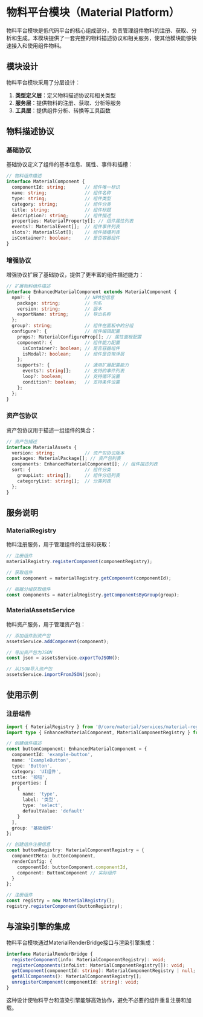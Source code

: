 # 物料平台模块（Material Platform）

物料平台模块是低代码平台的核心组成部分，负责管理组件物料的注册、获取、分析和生成。本模块提供了一套完整的物料描述协议和相关服务，使其他模块能够快速接入和使用组件物料。

## 模块设计

物料平台模块采用了分层设计：

1. **类型定义层**：定义物料描述协议和相关类型
2. **服务层**：提供物料的注册、获取、分析等服务
3. **工具层**：提供组件分析、转换等工具函数

## 物料描述协议

### 基础协议

基础协议定义了组件的基本信息、属性、事件和插槽：

```typescript
// 物料组件描述
interface MaterialComponent {
  componentId: string;       // 组件唯一标识
  name: string;              // 组件名称
  type: string;              // 组件类型
  category: string;          // 组件分类
  title: string;             // 组件标题
  description?: string;      // 组件描述
  properties: MaterialProperty[]; // 组件属性列表
  events?: MaterialEvent[];  // 组件事件列表
  slots?: MaterialSlot[];    // 组件插槽列表
  isContainer?: boolean;     // 是否容器组件
}
```

### 增强协议

增强协议扩展了基础协议，提供了更丰富的组件描述能力：

```typescript
// 扩展物料组件描述
interface EnhancedMaterialComponent extends MaterialComponent {
  npm?: {                    // NPM包信息
    package: string;         // 包名
    version: string;         // 版本
    exportName: string;      // 导出名称
  };
  group?: string;            // 组件在面板中的分组
  configure?: {              // 组件编辑配置
    props?: MaterialConfigureProp[]; // 属性面板配置
    component?: {            // 组件能力配置
      isContainer?: boolean; // 是否容器组件
      isModal?: boolean;     // 组件是否带浮层
    };
    supports?: {             // 通用扩展配置能力
      events?: string[];     // 支持的事件列表
      loop?: boolean;        // 支持循环设置
      condition?: boolean;   // 支持条件设置
    };
  };
}
```

### 资产包协议

资产包协议用于描述一组组件的集合：

```typescript
// 资产包描述
interface MaterialAssets {
  version: string;           // 资产包协议版本
  packages: MaterialPackage[]; // 资产包列表
  components: EnhancedMaterialComponent[]; // 组件描述列表
  sort: {                    // 组件分类
    groupList: string[];     // 组件分组列表
    categoryList: string[];  // 分类列表
  };
}
```

## 服务说明

### MaterialRegistry

物料注册服务，用于管理组件的注册和获取：

```typescript
// 注册组件
materialRegistry.registerComponent(componentRegistry);

// 获取组件
const component = materialRegistry.getComponent(componentId);

// 根据分组获取组件
const components = materialRegistry.getComponentsByGroup(group);
```

### MaterialAssetsService

物料资产服务，用于管理资产包：

```typescript
// 添加组件到资产包
assetsService.addComponent(component);

// 导出资产包为JSON
const json = assetsService.exportToJSON();

// 从JSON导入资产包
assetsService.importFromJSON(json);
```

## 使用示例

### 注册组件

```typescript
import { MaterialRegistry } from '@/core/material/services/material-registry';
import type { EnhancedMaterialComponent, MaterialComponentRegistry } from '@/core/material/types/enhanced';

// 创建组件描述
const buttonComponent: EnhancedMaterialComponent = {
  componentId: 'example-button',
  name: 'ExampleButton',
  type: 'Button',
  category: 'UI组件',
  title: '按钮',
  properties: [
    {
      name: 'type',
      label: '类型',
      type: 'select',
      defaultValue: 'default'
    }
  ],
  group: '基础组件'
};

// 创建组件注册信息
const buttonRegistry: MaterialComponentRegistry = {
  componentMeta: buttonComponent,
  renderConfig: {
    componentId: buttonComponent.componentId,
    component: ButtonComponent // 实际组件
  }
};

// 注册组件
const registry = new MaterialRegistry();
registry.registerComponent(buttonRegistry);
```

## 与渲染引擎的集成

物料平台模块通过MaterialRenderBridge接口与渲染引擎集成：

```typescript
interface MaterialRenderBridge {
  registerComponent(info: MaterialComponentRegistry): void;
  registerComponents(infoList: MaterialComponentRegistry[]): void;
  getComponent(componentId: string): MaterialComponentRegistry | null;
  getAllComponents(): MaterialComponentRegistry[];
  unregisterComponent(componentId: string): void;
}
```

这种设计使物料平台和渲染引擎能够高效协作，避免不必要的组件重复注册和加载。 